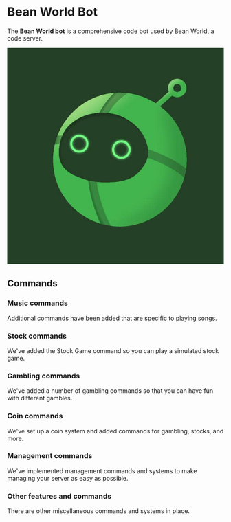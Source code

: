 # Bean World Bot

The **Bean World bot** is a comprehensive code bot used by Bean World, a code server.

![Bean World Bot](bean.jpg)

## Commands

### Music commands
Additional commands have been added that are specific to playing songs.

### Stock commands
We've added the Stock Game command so you can play a simulated stock game.

### Gambling commands
We've added a number of gambling commands so that you can have fun with different gambles.

### Coin commands
We've set up a coin system and added commands for gambling, stocks, and more.

### Management commands
We've implemented management commands and systems to make managing your server as easy as possible.

### Other features and commands
There are other miscellaneous commands and systems in place.
